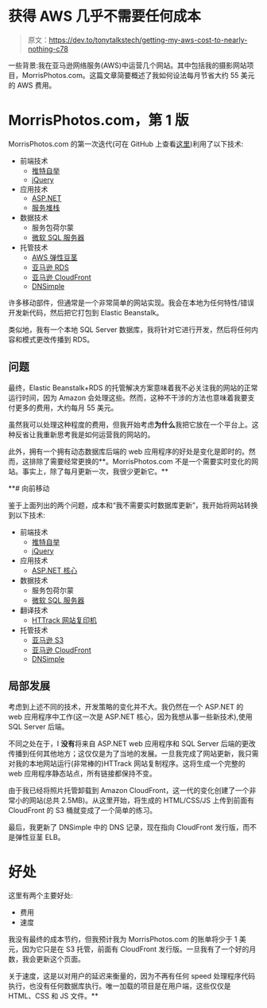 # 获得 AWS 几乎不需要任何成本

> 原文：<https://dev.to/tonytalkstech/getting-my-aws-cost-to-nearly-nothing-c78>

一些背景:我在亚马逊网络服务(AWS)中运营几个网站。其中包括我的摄影网站项目，MorrisPhotos.com。这篇文章简要概述了我如何设法每月节省大约 55 美元的 AWS 费用。

# MorrisPhotos.com，第 1 版

MorrisPhotos.com 的第一次迭代(可在 GitHub 上查看[这里](https://github.com/afmorris/MorrisPhotos.com))利用了以下技术:

*   前端技术
    *   [推特自举](http://getbootstrap.com/)
    *   [jQuery](http://jquery.com/)
*   应用技术
    *   [ASP.NET](https://www.asp.net)
    *   [服务堆栈](https://servicestack.net/)
*   数据技术
    *   服务包荷尔蒙
    *   [微软 SQL 服务器](https://www.microsoft.com/en-us/sql-server/sql-server-2016)
*   托管技术
    *   [AWS 弹性豆茎](https://aws.amazon.com/elasticbeanstalk/)
    *   [亚马逊 RDS](https://aws.amazon.com/rds/)
    *   [亚马逊 CloudFront](https://aws.amazon.com/cloudfront/)
    *   [DNSimple](https://dnsimple.com)

许多移动部件，但通常是一个非常简单的网站实现。我会在本地为任何特性/错误开发新代码，然后把它打包到 Elastic Beanstalk。

类似地，我有一个本地 SQL Server 数据库，我将针对它进行开发，然后将任何内容和模式更改传播到 RDS。

## 问题

最终，Elastic Beanstalk+RDS 的托管解决方案意味着我不必关注我的网站的正常运行时间，因为 Amazon 会处理这些。然而，这种不干涉的方法也意味着我要支付更多的费用，大约每月 55 美元。

虽然我可以处理这种程度的费用，但我开始考虑**为什么**我把它放在一个平台上。这种反省让我重新思考我是如何运营我的网站的。

此外，拥有一个拥有动态数据库后端的 web 应用程序的好处是变化是即时的。然而，这排除了需要经常更换的**。MorrisPhotos.com 不是一个需要实时变化的网站。事实上，除了每月更新一次，我很少更新它。**

 **# 向前移动

鉴于上面列出的两个问题，成本和“我不需要实时数据库更新”，我开始将网站转换到以下技术:

*   前端技术
    *   [推特自举](http://getbootstrap.com/)
    *   [jQuery](http://jquery.com/)
*   应用技术
    *   [ASP.NET 核心](https://docs.microsoft.com/en-us/aspnet/core/)
*   数据技术
    *   服务包荷尔蒙
    *   [微软 SQL 服务器](https://www.microsoft.com/en-us/sql-server/sql-server-2016)
*   翻译技术
    *   [HTTrack 网站复印机](http://www.httrack.com/)
*   托管技术
    *   [亚马逊 S3](https://aws.amazon.com/s3/)
    *   [亚马逊 CloudFront](https://aws.amazon.com/cloudfront/)
    *   [DNSimple](https://dnsimple.com)

## 局部发展

考虑到上述不同的技术，开发策略的变化并不大。我仍然在一个 ASP.NET 的 web 应用程序中工作(这一次是 ASP.NET 核心，因为我想从事一些新技术),使用 SQL Server 后端。

不同之处在于，I **没有**将来自 ASP.NET web 应用程序和 SQL Server 后端的更改传播到任何其他地方；这仅仅是为了当地的发展。一旦我完成了网站更新，我只需对我的本地网站运行(非常棒的)HTTrack 网站复制程序。这将生成一个完整的 web 应用程序静态站点，所有链接都保持不变。

由于我已经将照片托管卸载到 Amazon CloudFront，这一代的变化创建了一个非常小的网站(总共 2.5MB)。从这里开始，将生成的 HTML/CSS/JS 上传到前面有 CloudFront 的 S3 桶就变成了一个简单的练习。

最后，我更新了 DNSimple 中的 DNS 记录，现在指向 CloudFront 发行版，而不是弹性豆茎 ELB。

# 好处

这里有两个主要好处:

*   费用
*   速度

我没有最终的成本节约，但我预计我为 MorrisPhotos.com 的账单将少于 1 美元，因为它只是在 S3 托管，前面有 CloudFront 发行版。一旦我有了一个好的月数，我会更新这个页面。

关于速度，这是以对用户的延迟来衡量的，因为不再有任何 speed 处理程序代码执行，也没有任何数据库执行。唯一加载的项目是在用户端，这些仅仅是 HTML、CSS 和 JS 文件。**